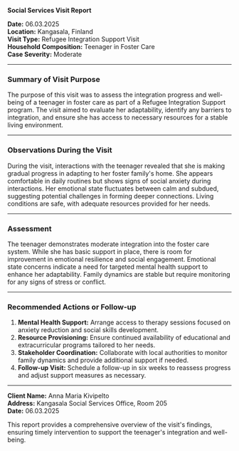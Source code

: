 

**Social Services Visit Report**

**Date:** 06.03.2025  
**Location:** Kangasala, Finland  
**Visit Type:** Refugee Integration Support Visit  
**Household Composition:** Teenager in Foster Care  
**Case Severity:** Moderate  

---

### Summary of Visit Purpose  
The purpose of this visit was to assess the integration progress and well-being of a teenager in foster care as part of a Refugee Integration Support program. The visit aimed to evaluate her adaptability, identify any barriers to integration, and ensure she has access to necessary resources for a stable living environment.

---

### Observations During the Visit  
During the visit, interactions with the teenager revealed that she is making gradual progress in adapting to her foster family's home. She appears comfortable in daily routines but shows signs of social anxiety during interactions. Her emotional state fluctuates between calm and subdued, suggesting potential challenges in forming deeper connections. Living conditions are safe, with adequate resources provided for her needs.

---

### Assessment  
The teenager demonstrates moderate integration into the foster care system. While she has basic support in place, there is room for improvement in emotional resilience and social engagement. Emotional state concerns indicate a need for targeted mental health support to enhance her adaptability. Family dynamics are stable but require monitoring for any signs of stress or conflict.

---

### Recommended Actions or Follow-up  
1. **Mental Health Support:** Arrange access to therapy sessions focused on anxiety reduction and social skills development.
2. **Resource Provisioning:** Ensure continued availability of educational and extracurricular programs tailored to her needs.
3. **Stakeholder Coordination:** Collaborate with local authorities to monitor family dynamics and provide additional support if needed.
4. **Follow-up Visit:** Schedule a follow-up in six weeks to reassess progress and adjust support measures as necessary.

---

**Client Name:** Anna Maria Kivipelto  
**Address:** Kangasala Social Services Office, Room 205  
**Date:** 06.03.2025

This report provides a comprehensive overview of the visit's findings, ensuring timely intervention to support the teenager's integration and well-being.